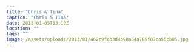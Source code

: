 ```yaml
---
title: "Chris & Tina"
caption: "Chris & Tina"
date: 2013-01-05T13:19Z
location: ""
tags: ""
image: /assets/uploads/2013/01/462c9fcb3d4b98ab4a765f87ca55bb05.jpg
---
```

